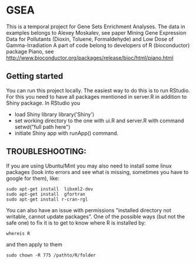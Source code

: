 GSEA
====
This is a temporal project for Gene Sets Enrichment Analyses. 
The data in examples belongs to Alexey Moskalev, see paper Mining Gene Expression Data for Pollutants (Dioxin, Toluene, Formaldehyde) and Low Dose of Gamma-Irradiation
A part of code belong to developers of R (bioconductor) package Piano, see http://www.bioconductor.org/packages/release/bioc/html/piano.html 

Getting started
---------------

You can run this project locally. The easiest way to do this is to run RStudio.
For this you need to have all packages mentioned in server.R in addition to Shiny package. 
In RStudio you 
 - load Shiny library library('Shiny')
 - set working directory to the one with ui.R and server.R with command setwd("full path here")
 - initiate Shiny app with runApp() command.
 

TROUBLESHOOTING:
----------------
 
 If you are using Ubuntu/Mint you may also need to install some linux packages (look into errors and see what is missing, sometimes you have to google for them), like:
 ```
 sudo apt-get install  libxml2-dev
 sudo apt-get install  gfortran
 sudo apt-get install r-cran-rgl 
 ```
You can also have an issue with permissions "installed directory not writable, cannot update packages". One of the possible
ways (but not the safe one) to fix it is to get to know where R is installed by:

```
whereis R 
```
and then apply to them

```
sudo chown -R 775 /pathto/R/folder
```
